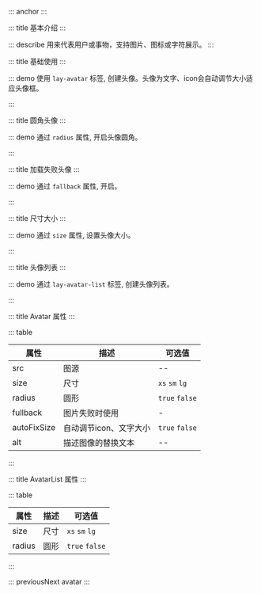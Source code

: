 ::: anchor
:::

::: title 基本介绍
:::

::: describe 用来代表用户或事物，支持图片、图标或字符展示。
:::

::: title 基础使用
:::

::: demo 使用 `lay-avatar` 标签, 创建头像。头像为文字、icon会自动调节大小适应头像框。
<template>
  <lay-space>
    <lay-avatar :src="src"></lay-avatar>
    <lay-avatar> Aavatar </lay-avatar>
    <lay-avatar></lay-avatar>
    <lay-avatar icon="layui-icon-face-smile"></lay-avatar>
  </lay-space>
</template>

<script>
import { ref } from 'vue'

export default {
  setup() {

    const src1111 = ref("11")

    return {
        src
    }
  }
}
</script>

:::

::: title 圆角头像
:::

::: demo 通过 `radius` 属性, 开启头像圆角。

<template>
  <lay-avatar :src="src" radius></lay-avatar>
</template>

<script>
import { ref } from 'vue'
export default {
    setup() {

        const src = "https://foruda.gitee.com/avatar/1677022544584087390/4835367_jmysy_1578975358.png"
        
        return {
            src
        }
  }
}
</script>

:::



::: title 加载失败头像
:::

::: demo 通过 `fallback` 属性, 开启。

<template>
  <lay-avatar :src="err" fallback="http://abc.pearadmin.com/logo-png.png">
  </lay-avatar>
</template>

<script>
import { ref } from 'vue'
export default {
    setup() {

        const err = "err.png"
        
        return {
            err
        }
  }
}
</script>

:::

::: title 尺寸大小
:::

::: demo 通过 `size` 属性, 设置头像大小。

<template>
  <lay-avatar :src="src" size="xs"></lay-avatar> 
  &nbsp;&nbsp; 
  <lay-avatar :src="src" size="sm"></lay-avatar>
  &nbsp;&nbsp;
  <lay-avatar :src="src"></lay-avatar>
  &nbsp;&nbsp;
  <lay-avatar :src="src" size="lg"></lay-avatar>
</template>

<script>
import { ref } from 'vue'

export default {
    setup() {

        const src = "https://foruda.gitee.com/avatar/1677022544584087390/4835367_jmysy_1578975358.png"

        return {
          src
        }
  }
}
</script>

:::

::: title 头像列表
:::

::: demo 通过 `lay-avatar-list` 标签, 创建头像列表。

<template>
  <lay-avatar-list radius>
    <lay-avatar :src="src" ></lay-avatar>
    <lay-avatar :src="src" ></lay-avatar>
    <lay-avatar :src="src" ></lay-avatar>
    <lay-avatar :src="src" ></lay-avatar>
    <lay-avatar :src="src" ></lay-avatar>
  </lay-avatar-list>
</template>

<script>
import { ref } from 'vue'

export default {
    setup() {

        const src = "https://foruda.gitee.com/avatar/1677022544584087390/4835367_jmysy_1578975358.png"

        return {
          src
        }
  }
}
</script>

:::

::: title Avatar 属性
:::

::: table

| 属性   | 描述 | 可选值         |
| ------ | ---- | -------------- |
| src    | 图源 | --             |
| size   | 尺寸 | `xs` `sm` `lg` |
| radius | 圆形 | `true` `false` |
| fullback | 图片失败时使用 | - |
| autoFixSize | 自动调节icon、文字大小 | `true` `false` |
| alt    | 描述图像的替换文本 | -- |

:::



::: title AvatarList 属性
:::

::: table

| 属性   | 描述 | 可选值         |
| ------ | ---- | -------------- |
| size   | 尺寸 | `xs` `sm` `lg` |
| radius | 圆形 | `true` `false` 

:::


::: previousNext avatar
:::
